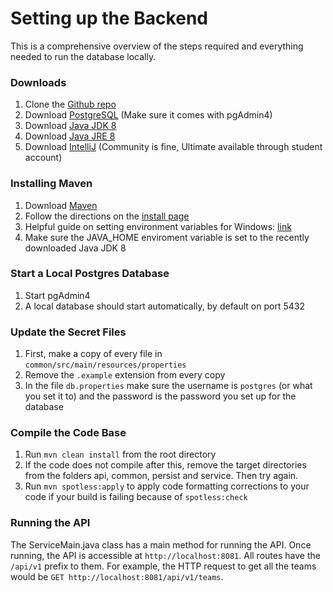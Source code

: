 # Setting up the Backend
This is a comprehensive overview of the steps required and everything needed to run the database locally. 

### Downloads
1. Clone the [Github repo](https://github.com/Code-4-Community/speak-for-the-trees-backend)
2. Download [PostgreSQL](https://www.postgresql.org/download/) (Make sure it comes with pgAdmin4)
3. Download [Java JDK 8](https://www.oracle.com/java/technologies/javase/javase-jdk8-downloads.html)
4. Download [Java JRE 8](https://www.oracle.com/java/technologies/javase-jre8-downloads.html)
5. Download [IntelliJ](https://www.jetbrains.com/idea/download/) (Community is fine, Ultimate available through student account)

### Installing Maven
1. Download [Maven](https://maven.apache.org/download.cgi)
2. Follow the directions on the [install page](https://maven.apache.org/install.html)
3. Helpful guide on setting environment variables for Windows: [link](https://mkyong.com/java/how-to-set-java_home-on-windows-10/)
4. Make sure the JAVA_HOME enviroment variable is set to the recently downloaded Java JDK 8

### Start a Local Postgres Database
1. Start pgAdmin4
2. A local database should start automatically, by default on port 5432

### Update the Secret Files
1. First, make a copy of every file in `common/src/main/resources/properties`
2. Remove the `.example` extension from every copy
3. In the file `db.properties` make sure the username is `postgres` (or what you set it to) and the password is the password you set up for the database

### Compile the Code Base
1. Run `mvn clean install` from the root directory
2. If the code does not compile after this, remove the target directories from the folders api, common, persist and service. Then try again.
3. Run `mvn spotless:apply` to apply code formatting corrections to your code if your build is failing because of `spotless:check`

### Running the API
The ServiceMain.java class has a main method for running the API. Once running, the API is accessible at `http://localhost:8081`. All routes have the `/api/v1` prefix to them. For example, the HTTP request to get all the teams would be `GET http://localhost:8081/api/v1/teams`.